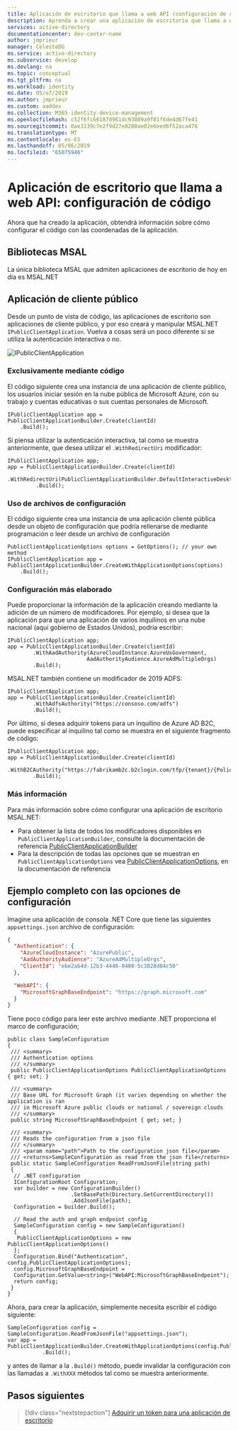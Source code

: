 ```yaml
---
title: Aplicación de escritorio que llama a web API (configuración de código), plataforma Microsoft identity
description: Aprenda a crear una aplicación de escritorio que llama a web API (configuración de código de la aplicación)
services: active-directory
documentationcenter: dev-center-name
author: jmprieur
manager: CelesteDG
ms.service: active-directory
ms.subservice: develop
ms.devlang: na
ms.topic: conceptual
ms.tgt_pltfrm: na
ms.workload: identity
ms.date: 05/o7/2019
ms.author: jmprieur
ms.custom: aaddev
ms.collection: M365-identity-device-management
ms.openlocfilehash: c52f6fc66187d961dc93089a9f81f6de4d67fe41
ms.sourcegitcommit: 0ae3139c7e2f9d27e8200ae02e6eed6f52aca476
ms.translationtype: MT
ms.contentlocale: es-ES
ms.lasthandoff: 05/06/2019
ms.locfileid: "65075946"
---
```

# <a name="desktop-app-that-calls-web-apis---code-configuration"></a>Aplicación de escritorio que llama a web API: configuración de código

Ahora que ha creado la aplicación, obtendrá información sobre cómo configurar el código con las coordenadas de la aplicación.

## <a name="msal-libraries"></a>Bibliotecas MSAL

La única biblioteca MSAL que admiten aplicaciones de escritorio de hoy en día es MSAL.NET

## <a name="public-client-application"></a>Aplicación de cliente público

Desde un punto de vista de código, las aplicaciones de escritorio son aplicaciones de cliente público, y por eso creará y manipular MSAL.NET `IPublicClientApplication`. Vuelva a cosas será un poco diferente si se utiliza la autenticación interactiva o no.

![IPublicClientApplication](media/scenarios/public-client-application.png)

### <a name="exclusively-by-code"></a>Exclusivamente mediante código

El código siguiente crea una instancia de una aplicación de cliente público, los usuarios iniciar sesión en la nube pública de Microsoft Azure, con su trabajo y cuentas educativas o sus cuentas personales de Microsoft.

```CSharp
IPublicClientApplication app = PublicClientApplicationBuilder.Create(clientId)
    .Build();
```

Si piensa utilizar la autenticación interactiva, tal como se muestra anteriormente, que desea utilizar el `.WithRedirectUri` modificador:

```CSharp
IPublicClientApplication app;
app = PublicClientApplicationBuilder.Create(clientId)
        .WithRedirectUri(PublicClientApplicationBuilder.DefaultInteractiveDesktopRedirectUri)
         .Build();
```

### <a name="using-configuration-files"></a>Uso de archivos de configuración

El código siguiente crea una instancia de una aplicación cliente pública desde un objeto de configuración que podría rellenarse de mediante programación o leer desde un archivo de configuración

```CSharp
PublicClientApplicationOptions options = GetOptions(); // your own method
IPublicClientApplication app = PublicClientApplicationBuilder.CreateWithApplicationOptions(options)
    .Build();
```

### <a name="more-elaborated-configuration"></a>Configuración más elaborado

Puede proporcionar la información de la aplicación creando mediante la adición de un número de modificadores. Por ejemplo, si desea que la aplicación para que una aplicación de varios inquilinos en una nube nacional (aquí gobierno de Estados Unidos), podría escribir:

```CSharp
IPublicClientApplication app;
app = PublicClientApplicationBuilder.Create(clientId)
        .WithAadAuthority(AzureCloudInstance.AzureUsGovernment,
                         AadAuthorityAudience.AzureAdMultipleOrgs)
        .Build();
```

MSAL.NET también contiene un modificador de 2019 ADFS:

```CSharp
IPublicClientApplication app;
app = PublicClientApplicationBuilder.Create(clientId)
        .WithAdfsAuthority("https://consoso.com/adfs")
        .Build();
```

Por último, si desea adquirir tokens para un inquilino de Azure AD B2C, puede especificar al inquilino tal como se muestra en el siguiente fragmento de código:

```CSharp
IPublicClientApplication app;
app = PublicClientApplicationBuilder.Create(clientId)
        .WithB2CAuthority("https://fabrikamb2c.b2clogin.com/tfp/{tenant}/{PolicySignInSignUp}")
        .Build();
```

### <a name="learn-more"></a>Más información

Para más información sobre cómo configurar una aplicación de escritorio MSAL.NET:

- Para obtener la lista de todos los modificadores disponibles en `PublicClientApplicationBuilder`, consulte la documentación de referencia [PublicClientApplicationBuilder](https://docs.microsoft.com/dotnet/api/microsoft.identity.client.appconfig.publicclientapplicationbuilder?view=azure-dotnet-preview#methods)
- Para la descripción de todas las opciones que se muestran en `PublicClientApplicationOptions` vea [PublicClientApplicationOptions](https://docs.microsoft.com/dotnet/api/microsoft.identity.client.appconfig.publicclientapplicationoptions?view=azure-dotnet-preview), en la documentación de referencia

## <a name="complete-example-with-configuration-options"></a>Ejemplo completo con las opciones de configuración

Imagine una aplicación de consola .NET Core que tiene las siguientes `appsettings.json` archivo de configuración:

```JSon
{
  "Authentication": {
    "AzureCloudInstance": "AzurePublic",
    "AadAuthorityAudience": "AzureAdMultipleOrgs",
    "ClientId": "ebe2ab4d-12b3-4446-8480-5c3828d04c50"
  },

  "WebAPI": {
    "MicrosoftGraphBaseEndpoint": "https://graph.microsoft.com"
  }
}
```

Tiene poco código para leer este archivo mediante .NET proporciona el marco de configuración;

```CSharp
public class SampleConfiguration
{
 /// <summary>
 /// Authentication options
 /// </summary>
 public PublicClientApplicationOptions PublicClientApplicationOptions { get; set; }

 /// <summary>
 /// Base URL for Microsoft Graph (it varies depending on whether the application is ran
 /// in Microsoft Azure public clouds or national / sovereign clouds
 /// </summary>
 public string MicrosoftGraphBaseEndpoint { get; set; }

 /// <summary>
 /// Reads the configuration from a json file
 /// </summary>
 /// <param name="path">Path to the configuration json file</param>
 /// <returns>SampleConfiguration as read from the json file</returns>
 public static SampleConfiguration ReadFromJsonFile(string path)
 {
  // .NET configuration
  IConfigurationRoot Configuration;
  var builder = new ConfigurationBuilder()
                    .SetBasePath(Directory.GetCurrentDirectory())
                    .AddJsonFile(path);
  Configuration = builder.Build();

  // Read the auth and graph endpoint config
  SampleConfiguration config = new SampleConfiguration()
  {
   PublicClientApplicationOptions = new PublicClientApplicationOptions()
  };
  Configuration.Bind("Authentication", config.PublicClientApplicationOptions);
  config.MicrosoftGraphBaseEndpoint =
  Configuration.GetValue<string>("WebAPI:MicrosoftGraphBaseEndpoint");
  return config;
 }
}
```

Ahora, para crear la aplicación, simplemente necesita escribir el código siguiente:

```CSharp
SampleConfiguration config = SampleConfiguration.ReadFromJsonFile("appsettings.json");
var app = PublicClientApplicationBuilder.CreateWithApplicationOptions(config.PublicClientApplicationOptions)
           .Build();
```

y antes de llamar a la `.Build()` método, puede invalidar la configuración con las llamadas a `.WithXXX` métodos tal como se muestra anteriormente.

## <a name="next-steps"></a>Pasos siguientes

> [!div class="nextstepaction"]
> [Adquirir un token para una aplicación de escritorio](scenario-desktop-acquire-token.md)

